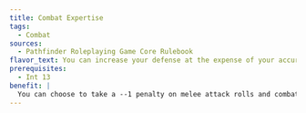 ```yaml
---
title: Combat Expertise
tags:
  - Combat
sources:
  - Pathfinder Roleplaying Game Core Rulebook
flavor_text: You can increase your defense at the expense of your accuracy.
prerequisites:
  - Int 13
benefit: |
  You can choose to take a --1 penalty on melee attack rolls and combat maneuver checks to gain a +1 dodge bonus to your Armor Class. When your base attack bonus reaches +4, and every +4 thereafter, the penalty increases by --1 and the dodge bonus increases by +1. You can only choose to use this feat when you declare that you are making an attack or a full-attack action with a melee weapon. The effects of this feat last until your next turn.
---
```


